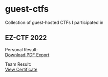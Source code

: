 # guest-ctfs
Collection of guest-hosted CTFs I participated in

## EZ-CTF 2022
Personal Result:  
[Download PDF Export](https://upload.david-dewes.de/ceytec_results_ezctf.pdf)

Team Result:  
[View Certificate](https://upload.david-dewes.de/kekw_ezctf.png)
